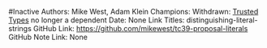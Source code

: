 #Inactive
Authors: Mike West, Adam Klein
Champions: Withdrawn: [Trusted Types](https://github.com/w3c/webappsec-trusted-types) no longer a dependent
Date: None
Link Titles: distinguishing-literal-strings
GitHub Link: https://github.com/mikewest/tc39-proposal-literals
GitHub Note Link: None
